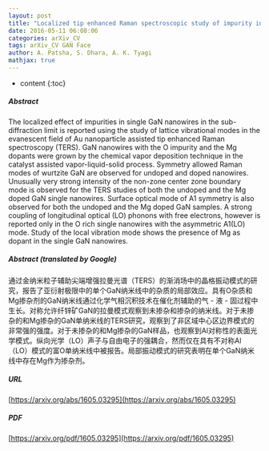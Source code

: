 ```yaml
---
layout: post
title: "Localized tip enhanced Raman spectroscopic study of impurity incorporated single GaN nanowire in the sub-diffraction limit"
date: 2016-05-11 06:08:06
categories: arXiv_CV
tags: arXiv_CV GAN Face
author: A. Patsha, S. Dhara, A. K. Tyagi
mathjax: true
---
```


* content
{:toc}

##### Abstract
The localized effect of impurities in single GaN nanowires in the sub-diffraction limit is reported using the study of lattice vibrational modes in the evanescent field of Au nanoparticle assisted tip enhanced Raman spectroscopy (TERS). GaN nanowires with the O impurity and the Mg dopants were grown by the chemical vapor deposition technique in the catalyst assisted vapor-liquid-solid process. Symmetry allowed Raman modes of wurtzite GaN are observed for undoped and doped nanowires. Unusually very strong intensity of the non-zone center zone boundary mode is observed for the TERS studies of both the undoped and the Mg doped GaN single nanowires. Surface optical mode of A1 symmetry is also observed for both the undoped and the Mg doped GaN samples. A strong coupling of longitudinal optical (LO) phonons with free electrons, however is reported only in the O rich single nanowires with the asymmetric A1(LO) mode. Study of the local vibration mode shows the presence of Mg as dopant in the single GaN nanowires.

##### Abstract (translated by Google)
通过金纳米粒子辅助尖端增强拉曼光谱（TERS）的渐消场中的晶格振动模式的研究，报告了亚衍射极限中的单个GaN纳米线中的杂质的局部效应。具有O杂质和Mg掺杂剂的GaN纳米线通过化学气相沉积技术在催化剂辅助的气 - 液 - 固过程中生长。对称允许纤锌矿GaN的拉曼模式观察到未掺杂和掺杂的纳米线。对于未掺杂的和Mg掺杂的GaN单纳米线的TERS研究，观察到了非区域中心区边界模式的非常强的强度。对于未掺杂的和Mg掺杂的GaN样品，也观察到Al对称性的表面光学模式。纵向光学（LO）声子与自由电子的强耦合，然而仅在具有不对称Al（LO）模式的富O单纳米线中被报告。局部振动模式的研究表明在单个GaN纳米线中存在Mg作为掺杂剂。

##### URL
[https://arxiv.org/abs/1605.03295](https://arxiv.org/abs/1605.03295)

##### PDF
[https://arxiv.org/pdf/1605.03295](https://arxiv.org/pdf/1605.03295)

